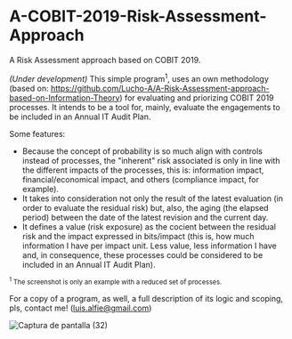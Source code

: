# A-COBIT-2019-Risk-Assessment-Approach
A Risk Assessment approach based on COBIT 2019.

*(Under development)* This simple program<sup>1</sup>, uses an own methodology (based on: https://github.com/Lucho-A/A-Risk-Assessment-approach-based-on-Information-Theory) for evaluating and priorizing COBIT 2019 processes. It intends to be a tool for, mainly, evaluate the engagements to be included in an Annual IT Audit Plan.

Some features:
- Because the concept of probability is so much align with controls instead of processes, the "inherent" risk associated is only in line with the different impacts of the processes, this is: information impact, financial/economical impact, and others (compliance impact, for example).
- It takes into consideration not only the result of the latest evaluation (in order to evaluate the residual risk) but, also, the aging (the elapsed period) between the date of the latest revision and the current day.
- It defines a value (risk exposure) as the cocient between the residual risk and the impact expressed in bits/impact (this is, how much information I have per impact unit. Less value, less information I have and, in consequence, these processes could be considered to be included in an Annual IT Audit Plan).

<sub><sup>1</sup> The screenshot is only an example with a reduced set of processes.</sub>

For a copy of a program, as well, a full description of its logic and scoping, pls, contact me! (luis.alfie@gmail.com)

![Captura de pantalla (32)](https://user-images.githubusercontent.com/40904281/148139312-57606848-78af-439d-b34f-ca3ef0b0b5ab.png)

